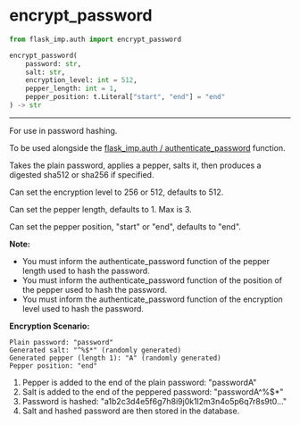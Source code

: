 # encrypt_password

```python
from flask_imp.auth import encrypt_password
```

```python
encrypt_password(
    password: str,
    salt: str,
    encryption_level: int = 512,
    pepper_length: int = 1,
    pepper_position: t.Literal["start", "end"] = "end"
) -> str
```

---

For use in password hashing.

To be used alongside the [flask_imp.auth / authenticate_password](../Auth/flask_imp_auth-authenticate_password.md) function.

Takes the plain password, applies a pepper, salts it, then produces a digested sha512 or sha256 if specified.

Can set the encryption level to 256 or 512, defaults to 512.

Can set the pepper length, defaults to 1. Max is 3.

Can set the pepper position, "start" or "end", defaults to "end".

**Note:**

- You must inform the authenticate_password function of the pepper length used to hash the password.
- You must inform the authenticate_password function of the position of the pepper used to hash the password.
- You must inform the authenticate_password function of the encryption level used to hash the password.

**Encryption Scenario:**

```
Plain password: "password"
Generated salt: "^%$*" (randomly generated)
Generated pepper (length 1): "A" (randomly generated)
Pepper position: "end"
```

1. Pepper is added to the end of the plain password: "passwordA"
2. Salt is added to the end of the peppered password: "passwordA^%$*"
3. Password is hashed: "a1b2c3d4e5f6g7h8i9j0k1l2m3n4o5p6q7r8s9t0..."
4. Salt and hashed password are then stored in the database.


